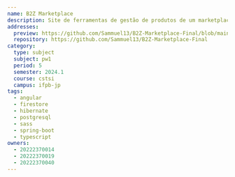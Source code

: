 ```yaml
---
name: B2Z Marketplace
description: Site de ferramentas de gestão de produtos de um marketplace digital. Projeto da disciplina de Programação para WEB 2024.1.
addresses:
  preview: https://github.com/Sammuel13/B2Z-Marketplace-Final/blob/main/preview.png?raw=true
  repository: https://github.com/Sammuel13/B2Z-Marketplace-Final
category:
  type: subject
  subject: pw1
  period: 5
  semester: 2024.1
  course: cstsi
  campus: ifpb-jp
tags:
  - angular
  - firestore
  - hibernate
  - postgresql
  - sass
  - spring-boot
  - typescript
owners:
  - 20222370014
  - 20222370019
  - 20222370040
---
```

